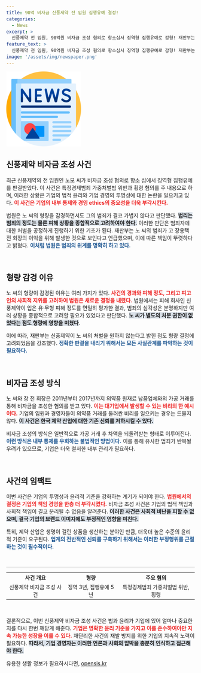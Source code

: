 ```yaml
---
title: 90억 비자금 신풍제약 전 임원 집행유예 결정!
categories:
  - News
excerpt: >
  신풍제약 전 임원, 90억원 비자금 조성 혐의로 항소심서 징역형 집행유예로 감형! 재판부는 죄책은 무겁지만 이익이 고 장용택 전 회장 일가에 귀속된 점을 고려했다고 밝혀. 이 복잡한 사건의 이면을 들어보세요!
feature_text: >
  신풍제약 전 임원, 90억원 비자금 조성 혐의로 항소심서 징역형 집행유예로 감형! 재판부는 죄책은 무겁지만 이익이 고 장용택 전 회장 일가에 귀속된 점을 고려했다고 밝혀. 이 복잡한 사건의 이면을 들어보세요!
image: '/assets/img/newspaper.png'
---
```


<p><img src="/assets/img/newspaper.png" alt="kimp 속보" /></p>

<h2 data-ke-size="size26">신풍제약 비자금 조성 사건</h2>

<p data-ke-size="size16">최근 신풍제약의 전 임원인 노모 씨가 비자금 조성 혐의로 항소 심에서 징역형 집행유예를 판결받았다. 이 사건은 특정경제범죄 가중처벌법 위반과 횡령 혐의를 주 내용으로 하며, 이러한 상황은 기업의 법적 윤리와 기업 경영의 투명성에 대한 논란을 일으키고 있다. <b><span style="color: #ee2323;">이 사건은 기업의 내부 통제와 경영 ethics의 중요성을 더욱 부각시킨다.</span></b></p>

<p data-ke-size="size16">법원은 노 씨의 형량을 감경하면서도 그의 범죄가 결코 가볍지 않다고 판단했다. <b><span style="background-color: #21538527;">법리는 범죄의 정도는 물론 피해 상황을 종합적으로 고려하여야 한다.</span></b>  이러한 판단은 범죄자에 대한 처벌을 공정하게 진행하기 위한 기초가 된다. 재판부는 노 씨의 범죄가 고 장용택 전 회장의 이익을 위해 발생한 것으로 보인다고 언급했으며, 이에 따른 책임이 뚜렷하다고 밝혔다. <b><span style="color: #1a5490;">이처럼 법원은 범죄의 위계를 명확히 하고 있다.</span></b></p>

<p data-ke-size="size16">&nbsp;</p>

<h2 data-ke-size="size26">형량 감경 이유</h2>

<p data-ke-size="size16">노 씨의 형량이 감경된 이유는 여러 가지가 있다. <b><span style="color: #ee2323;">사건의 경과와 피해 정도, 그리고 피고인의 사회적 지위를 고려하여 법원은 새로운 결정을 내렸다.</span></b> 법원에서는 피해 회사인 신풍제약이 입은 유·무형 피해 정도를 면밀히 평가한 결과, 범죄의 심각성은 분명하지만 여러 상황을 종합적으로 고려할 필요가 있었다고 판단했다. <b><span style="background-color: #21538527;">노 씨가 별도의 처분 권한이 없었다는 점도 형량에 영향을 미쳤다</span></b>.</p>

<p data-ke-size="size16">이에 따라, 재판부는 신풍제약이 노 씨의 처벌을 원하지 않는다고 밝힌 점도 형량 결정에 고려되었음을 강조했다. <b><span style="color: #1a5490;">정확한 판결을 내리기 위해서는 모든 사실관계를 파악하는 것이 필요하다.</span></b></p>

<p data-ke-size="size16">&nbsp;</p>

<h2 data-ke-size="size26">비자금 조성 방식</h2>

<p data-ke-size="size16">노 씨와 장 전 회장은 2011년부터 2017년까지 의약품 원재료 납품업체와의 가공 거래를 통해 비자금을 조성한 혐의를 받고 있다. <b><span style="color: #ee2323;">이는 대기업에서 발생할 수 있는 비리의 한 예시이다.</span></b> 기업의 임원과 경영자들이 의약품 거래를 둘러싼 비리를 일으키는 경우는 드물지 않다. <b><span style="background-color: #21538527;">이 사건은 한국 제약 산업에 대한 기존 신뢰를 저하시킬 수 있다.</span></b></p>

<p data-ke-size="size16">비자금 조성의 방식은 일반적으로 가공 거래 후 차액을 되돌려받는 형태로 이루어진다. <b><span style="color: #1a5490;">이런 방식은 내부 통제를 우회하는 불법적인 방법이다.</span></b> 이를 통해 유사한 범죄가 반복될 우려가 있으므로, 기업은 더욱 철저한 내부 관리가 필요하다.</p>

<p data-ke-size="size16">&nbsp;</p>

<h2 data-ke-size="size26">사건의 임팩트</h2>

<p data-ke-size="size16">이번 사건은 기업의 투명성과 윤리적 기준을 강화하는 계기가 되어야 한다. <b><span style="color: #ee2323;">법원에서의 결정은 기업의 책임 경영을 한층 더 부각시켰다.</span></b> 비자금 조성 사건은 기업의 법적 책임과 사회적 책임이 결코 분리될 수 없음을 알려준다. <b><span style="background-color: #21538527;">이러한 사건은 사회적 비난을 피할 수 없으며, 결국 기업의 브랜드 이미지에도 부정적인 영향을 미친다.</span></b></p>

<p data-ke-size="size16">특히, 제약 산업은 생명이 걸린 상품을 생산하는 분야인 만큼, 더욱더 높은 수준의 윤리적 기준이 요구된다. <b><span style="color: #1a5490;">업계의 전반적인 신뢰를 구축하기 위해서는 이러한 부정행위를 근절하는 것이 필수적이다.</span></b></p>

<p data-ke-size="size16">&nbsp;</p>

<hr style="height: 1px; border: none; background-color: #ccc;">

<table style="width: 100%; border-collapse: collapse;">
<tr>
<td style="text-align: center; height: 17px;"><b>사건 개요</b></td>
<td style="text-align: center; height: 17px;"><b>형량</b></td>
<td style="text-align: center; height: 17px;"><b>주요 혐의</b></td>
</tr>
<tr>
<td style="text-align: center; height: 17px;">신풍제약 비자금 조성 사건</td>
<td style="text-align: center; height: 17px;">징역 3년, 집행유예 5년</td>
<td style="text-align: center; height: 17px;">특정경제범죄 가중처벌법 위반, 횡령</td>
</tr>
</table>

<p data-ke-size="size16">&nbsp;</p>

<p data-ke-size="size16">결론적으로, 이번 신풍제약 비자금 조성 사건은 법과 윤리가 기업에 있어 얼마나 중요한지를 다시 한번 깨닫게 해준다. <b><span style="color: #ee2323;">기업은 명확한 윤리 기준을 가지고 이를 준수하여야만 지속 가능한 성장을 이룰 수 있다.</span></b> 재단리한 사건의 재발 방지를 위한 기업의 지속적 노력이 필요하다. <b><span style="background-color: #21538527;">따라서, 기업 경영자는 이러한 언론과 사회의 압박을 충분히 인식하고 접근해야 한다.</span></b></p>
유용한 생활 정보가 필요하시다면, <a href="https://opensis.kr" rel="dofollow">opensis.kr</a>


